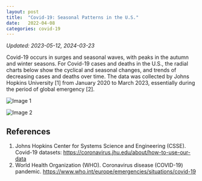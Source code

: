 ```yaml
---
layout: post
title:  "Covid-19: Seasonal Patterns in the U.S."
date:   2022-04-08
categories: covid-19
---
```

_Updated: 2023-05-12, 2024-03-23_

Covid-19 occurs in surges and seasonal waves, with peaks in the autumn and winter seasons. For Covid-19 cases and deaths in the U.S., the radial charts below show the cyclical and seasonal changes, and trends of decreasing cases and deaths over time. The data was collected by Johns Hopkins University [1] from January 2020 to March 2023, essentially during the period of global emergency [2].

![Image 1](/blog/assets/images/covid-19/radial-line-chart_cases-pcap_end-20230310_2204v2.png)  

![Image 2](/blog/assets/images/covid-19/radial-line-chart_deaths-pcap_end-20230310_2204v2.png)  

## References

1. Johns Hopkins Center for Systems Science and Engineering (CSSE). Covid-19 datasets: <https://coronavirus.jhu.edu/about/how-to-use-our-data>
2. World Health Organization (WHO). Coronavirus disease (COVID-19) pandemic. <https://www.who.int/europe/emergencies/situations/covid-19>
